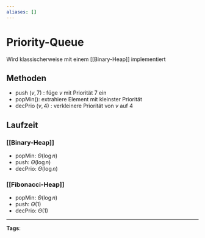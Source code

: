 ```yaml
---
aliases: []
---
```


# Priority-Queue

Wird klassischerweise mit einem [[Binary-Heap]] implementiert

## Methoden

- push $(v, 7)$ : füge $v$ mit Priorität 7 ein
- popMin(): extrahiere Element mit kleinster Priorität
- decPrio $(v, 4)$ : verkleinere Priorität von $v$ auf 4

## Laufzeit

### [[Binary-Heap]]

- popMin: $\Theta(\log n)$
- push: $\Theta(\log n)$
- decPrio: $\Theta(\log n)$

### [[Fibonacci-Heap]]

- popMin: $\Theta(\log n)$
- push: $\Theta(1)$
- decPrio: $\Theta(1)$

---

**Tags**:
